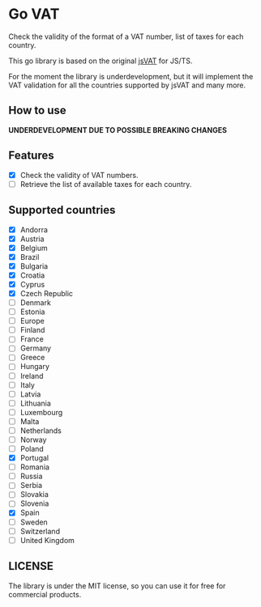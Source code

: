 # Go VAT

Check the validity of the format of a VAT number, list of taxes for each country.

This go library is based on the original [jsVAT](https://github.com/se-panfilov/jsvat) for JS/TS.

For the moment the library is underdevelopment, but it will implement the VAT validation for all the countries supported
by jsVAT and many more.

## How to use

**UNDERDEVELOPMENT DUE TO POSSIBLE BREAKING CHANGES**

## Features

- [x] Check the validity of VAT numbers.
- [ ] Retrieve the list of available taxes for each country.

## Supported countries

- [x] Andorra
- [x] Austria
- [x] Belgium
- [x] Brazil
- [x] Bulgaria
- [x] Croatia
- [x] Cyprus
- [x] Czech Republic
- [ ] Denmark
- [ ] Estonia
- [ ] Europe
- [ ] Finland
- [ ] France
- [ ] Germany
- [ ] Greece
- [ ] Hungary
- [ ] Ireland
- [ ] Italy
- [ ] Latvia
- [ ] Lithuania
- [ ] Luxembourg
- [ ] Malta
- [ ] Netherlands
- [ ] Norway
- [ ] Poland
- [x] Portugal
- [ ] Romania
- [ ] Russia
- [ ] Serbia
- [ ] Slovakia
- [ ] Slovenia
- [x] Spain
- [ ] Sweden
- [ ] Switzerland
- [ ] United Kingdom

## LICENSE

The library is under the MIT license, so you can use it for free for commercial products.